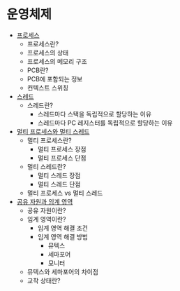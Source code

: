 # 운영체제

- [프로세스](https://github.com/HanKwanJin/CS_Study/blob/main/OS/프로세스.md)
    - 프로세스란?
    - 프로세스의 상태
    - 프로세스의 메모리 구조
    - PCB란?
    - PCB에 포함되는 정보
    - 컨텍스트 스위칭
- [스레드](https://github.com/HanKwanJin/CS_Study/blob/main/OS/스레드.md)
    - 스레드란?
        -  스레드마다 스택을 독립적으로 할당하는 이유
        -  스레드마다 PC 레지스터를 독립적으로 할당하는 이유
- [멀티 프로세스와 멀티 스레드](https://github.com/HanKwanJin/CS_Study/blob/main/OS/멀티프로세스와-멀티스레드.md)
    - 멀티 프로세스란?
        - 멀티 프로세스 장점
        - 멀티 프로세스 단점
    - 멀티 스레드란?
        - 멀티 스레드 장점
        - 멀티 스레드 단점
    - 멀티 프로세스 vs 멀티 스레드
- [공유 자원과 임계 영역](https://github.com/HanKwanJin/CS_Study/blob/main/OS/공유-자원과-임계-영역.md)
    - 공유 자원이란?
    - 임계 영역이란?
        - 임계 영역 해결 조건
        - 임계 영역 해결 방법
            - 뮤텍스
            - 세마포어
            - 모니터
    - 뮤텍스와 세마포어의 차이점
    - 교착 상태란?
